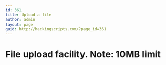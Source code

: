 ```yaml
---
id: 361
title: Upload a file
author: admin
layout: page
guid: http://hackingscripts.com/?page_id=361
---
```

# File upload facility. Note: 10MB limit



&nbsp;  
&nbsp;  
&nbsp;  
&nbsp;  
&nbsp;  
&nbsp;  
&nbsp;  
  
&nbsp;